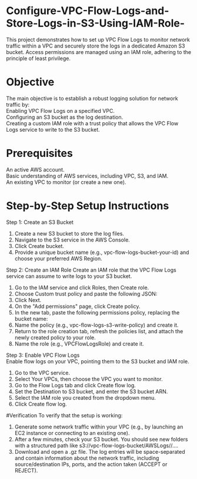 # Configure-VPC-Flow-Logs-and-Store-Logs-in-S3-Using-IAM-Role-
This project demonstrates how to set up VPC Flow Logs to monitor network traffic within a VPC and securely store the logs in a dedicated Amazon S3 bucket. Access permissions are managed using an IAM role, adhering to the principle of least privilege.
# Objective
The main objective is to establish a robust logging solution for network traffic by:  
Enabling VPC Flow Logs on a specified VPC.  
Configuring an S3 bucket as the log destination.  
Creating a custom IAM role with a trust policy that allows the VPC Flow Logs service to write to the S3 bucket.  
# Prerequisites  
An active AWS account.  
Basic understanding of AWS services, including VPC, S3, and IAM.  
An existing VPC to monitor (or create a new one).  
# Step-by-Step Setup Instructions  
Step 1: Create an S3 Bucket     
1. Create a new S3 bucket to store the log files.  
2. Navigate to the S3 service in the AWS Console.  
3. Click Create bucket.  
4. Provide a unique bucket name (e.g., vpc-flow-logs-bucket-your-id) and choose your preferred AWS Region.  

Step 2: Create an IAM Role
Create an IAM role that the VPC Flow Logs service can assume to write logs to your S3 bucket.
1. Go to the IAM service and click Roles, then Create role.  
2. Choose Custom trust policy and paste the following JSON:
3. Click Next.
4. On the "Add permissions" page, click Create policy.
5. In the new tab, paste the following permissions policy, replacing the bucket name:
6. Name the policy (e.g., vpc-flow-logs-s3-write-policy) and create it.
7. Return to the role creation tab, refresh the policies list, and attach the newly created policy to your role.
8. Name the role (e.g., VPCFlowLogsRole) and create it.

Step 3: Enable VPC Flow Logs  
Enable flow logs on your VPC, pointing them to the S3 bucket and IAM role.  
1. Go to the VPC service.
2. Select Your VPCs, then choose the VPC you want to monitor.
3. Go to the Flow Logs tab and click Create flow log.
4. Set the Destination to S3 bucket, and enter the S3 bucket ARN.
5. Select the IAM role you created from the dropdown menu.
6. Click Create flow log.

#Verification
To verify that the setup is working: 
1. Generate some network traffic within your VPC (e.g., by launching an EC2 instance or connecting to an existing one).  
2. After a few minutes, check your S3 bucket. You should see new folders with a structured path like s3://vpc-flow-logs-bucket/AWSLogs/<account-id>/....
3. Download and open a .gz file. The log entries will be space-separated and contain information about the network traffic, including source/destination IPs, ports, and the action taken (ACCEPT or REJECT).  
